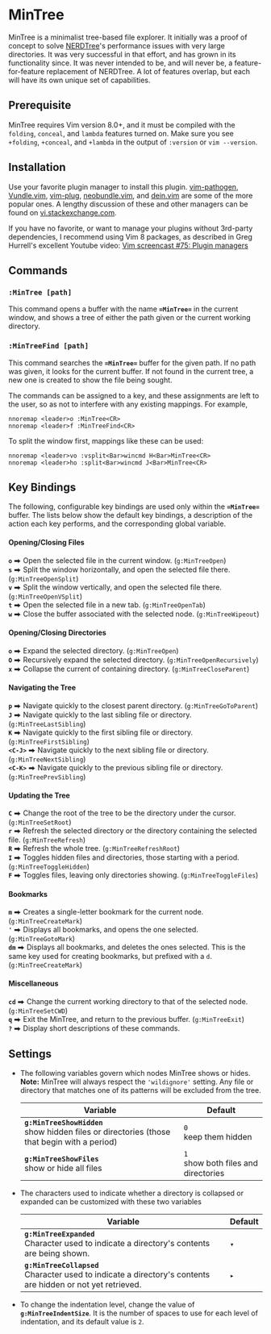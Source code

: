 # MinTree

MinTree is a minimalist tree-based file explorer. It initially was a proof of concept to solve [NERDTree](https://github.com/scrooloose/nerdtree)'s performance issues with very large directories. It was very successful in that effort, and has grown in its functionality since. It was never intended to be, and will never be, a feature-for-feature replacement of NERDTree. A lot of features overlap, but each will have its own unique set of capabilities.

## Prerequisite

MinTree requires Vim version 8.0+, and it must be compiled with the `folding`, `conceal`, and `lambda` features turned on. Make sure you see `+folding`, `+conceal`, and `+lambda` in the output of `:version` or `vim --version`.

## Installation

Use your favorite plugin manager to install this plugin. [vim-pathogen](https://github.com/tpope/vim-pathogen), [Vundle.vim](https://github.com/VundleVim/Vundle.vim), [vim-plug](https://github.com/junegunn/vim-plug), [neobundle.vim](https://github.com/Shougo/neobundle.vim), and [dein.vim](https://github.com/Shougo/dein.vim) are some of the more popular ones. A lengthy discussion of these and other managers can be found on [vi.stackexchange.com](https://vi.stackexchange.com/questions/388/what-is-the-difference-between-the-vim-plugin-managers).

If you have no favorite, or want to manage your plugins without 3rd-party dependencies, I recommend using Vim 8 packages, as described in Greg Hurrell's excellent Youtube video: [Vim screencast #75: Plugin managers](https://www.youtube.com/watch?v=X2_R3uxDN6g)

## Commands

### `:MinTree [path]`
This command opens a buffer with the name **`=MinTree=`** in the current window, and shows a tree of either the path given or the current working directory.

### `:MinTreeFind [path]`
This command searches the **`=MinTree=`** buffer for the given path. If no path was given, it looks for the current buffer. If not found in the current tree, a new one is created to show the file being sought.

The commands can be assigned to a key, and these assignments are left to the user, so as not to interfere with any existing mappings. For example,

```vim
nnoremap <leader>o :MinTree<CR>
nnoremap <leader>f :MinTreeFind<CR>
```

To split the window first, mappings like these can be used:

```vim
nnoremap <leader>vo :vsplit<Bar>wincmd H<Bar>MinTree<CR>
nnoremap <leader>ho :split<Bar>wincmd J<Bar>MinTree<CR>
```

## Key Bindings

The following, configurable key bindings are used only within the **`=MinTree=`** buffer. The lists below show the default key bindings, a description of the action each key performs, and the corresponding global variable.

#### Opening/Closing Files
**`o`** ⮕ Open the selected file in the current window. (`g:MinTreeOpen`)
<br>**`s`** ⮕ Split the window horizontally, and open the selected file there. (`g:MinTreeOpenSplit`)
<br>**`v`** ⮕ Split the window vertically, and open the selected file there. (`g:MinTreeOpenVSplit`)
<br>**`t`** ⮕ Open the selected file in a new tab. (`g:MinTreeOpenTab`)
<br>**`w`** ⮕ Close the buffer associated with the selected node. (`g:MinTreeWipeout`)
#### Opening/Closing Directories
**`o`** ⮕ Expand the selected directory. (`g:MinTreeOpen`)
<br>**`O`** ⮕ Recursively expand the selected directory. (`g:MinTreeOpenRecursively`)
<br>**`x`** ⮕ Collapse the current of containing directory. (`g:MinTreeCloseParent`)
#### Navigating the Tree
**`p`** ⮕ Navigate quickly to the closest parent directory. (`g:MinTreeGoToParent`)
<br>**`J`** ⮕ Navigate quickly to the last sibling file or directory. (`g:MinTreeLastSibling`)
<br>**`K`** ⮕ Navigate quickly to the first sibling file or directory. (`g:MinTreeFirstSibling`)
<br>**`<C-J>`** ⮕ Navigate quickly to the next sibling file or directory. (`g:MinTreeNextSibling`)
<br>**`<C-K>`** ⮕ Navigate quickly to the previous sibling file or directory. (`g:MinTreePrevSibling`)
#### Updating the Tree
**`C`** ⮕ Change the root of the tree to be the directory under the cursor. (`g:MinTreeSetRoot`)
<br>**`r`** ⮕ Refresh the selected directory or the directory containing the selected file. (`g:MinTreeRefresh`)
<br>**`R`** ⮕ Refresh the whole tree. (`g:MinTreeRefreshRoot`)
<br>**`I`** ⮕ Toggles hidden files and directories, those starting with a period. (`g:MinTreeToggleHidden`)
<br>**`F`** ⮕ Toggles files, leaving only directories showing. (`g:MinTreeToggleFiles`)
#### Bookmarks
**`m`** ⮕ Creates a single-letter bookmark for the current node. (`g:MinTreeCreateMark`)
<br>**`'`** ⮕ Displays all bookmarks, and opens the one selected. (`g:MinTreeGotoMark`)
<br>**`dm`** ⮕ Displays all bookmarks, and deletes the ones selected. This is the same key used for creating bookmarks, but prefixed with a `d`. (`g:MinTreeCreateMark`)
#### Miscellaneous
**`cd`** ⮕ Change the current working directory to that of the selected node. (`g:MinTreeSetCWD`)
<br>**`q`** ⮕ Exit the MinTree, and return to the previous buffer. (`g:MinTreeExit`)
<br>**`?`** ⮕ Display short descriptions of these commands.

## Settings

* The following variables govern which nodes MinTree shows or hides. **Note:** MinTree will always respect the `'wildignore'` setting. Any file or directory that matches one of its patterns will be excluded from the tree.

    Variable | Default
    --- | ---
    **`g:MinTreeShowHidden`**<br>show hidden files or directories (those that begin with a period) | `0`<br>keep them hidden
    **`g:MinTreeShowFiles`**<br>show or hide all files | `1`<br>show both files and directories

* The characters used to indicate whether a directory is collapsed or expanded can be customized with these two variables

    Variable | Default
    --- | ---
    **`g:MinTreeExpanded`**<br>Character used to indicate a directory's contents are being shown. | `▾`
    **`g:MinTreeCollapsed`**<br>Character used to indicate a directory's contents are hidden or not yet retrieved. | `▸`

* To change the indentation level, change the value of **`g:MinTreeIndentSize`**. It is the number of spaces to use for each level of indentation, and its default value is `2`.

